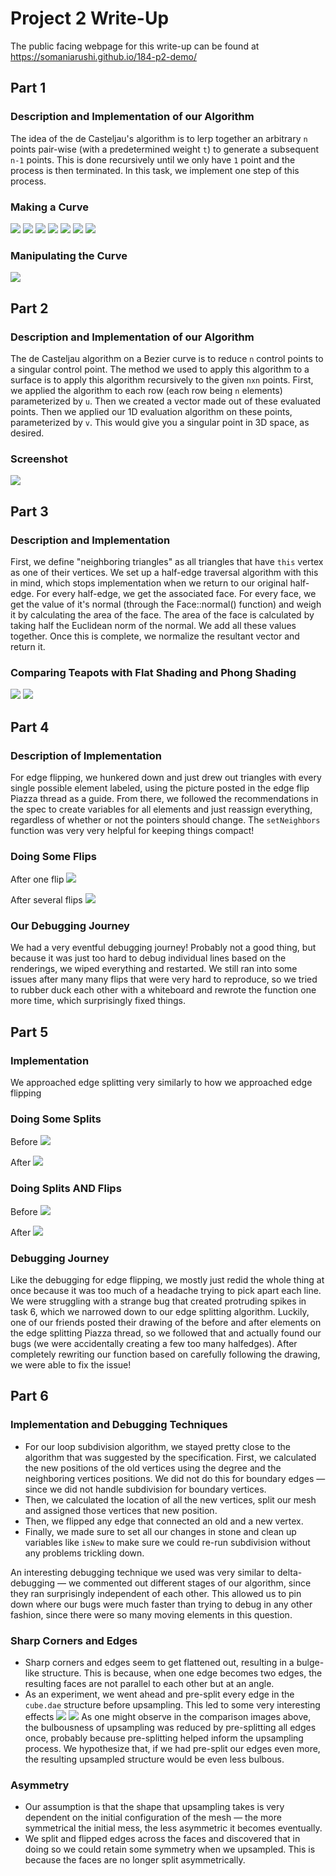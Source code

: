 # Project 2 Write-Up

The public facing webpage for this write-up can be found at https://somaniarushi.github.io/184-p2-demo/

## Part 1

### Description and Implementation of our Algorithm
The idea of the de Casteljau's algorithm is to lerp together an arbitrary `n` points pair-wise (with a predetermined weight `t`) to generate a subsequent `n-1` points. This is done recursively until we only have `1` point and the process is then terminated. In this task, we implement one step of this process.

### Making a Curve
![](images/bezier1.png)
![](images/bezier2.png)
![](images/bezier3.png)
![](images/bezier4.png)
![](images/bezier5.png)
![](images/bezier6.png)
![](images/bezier7.png)

### Manipulating the Curve
![](images/bezier8.png)


## Part 2

### Description and Implementation of our Algorithm
The de Casteljau algorithm on a Bezier curve is to reduce `n` control points to a singular control point. The method we used to apply this algorithm to a surface is to apply this algorithm recursively to the given `nxn` points. First, we applied the algorithm to each row (each row being `n` elements) parameterized by `u`. Then we created a vector made out of these evaluated points. Then we applied our 1D evaluation algorithm on these points, parameterized by `v`. This would give you a singular point in 3D space, as desired.

### Screenshot
![](/images/teapot.png)


## Part 3

### Description and Implementation
First, we define "neighboring triangles" as all triangles that have `this` vertex as one of their vertices. We set up a half-edge traversal algorithm with this in mind, which stops implementation when we return to our original half-edge. For every half-edge, we get the associated face. For every face, we get the value of it's normal (through the Face::normal() function) and weigh it by calculating the area of the face. The area of the face is calculated by taking half the Euclidean norm of the normal. We add all these values together. Once this is complete, we normalize the resultant vector and return it.

### Comparing Teapots with Flat Shading and Phong Shading
![](/images/teapot1.png)
![](/images/teapot2.png)

## Part 4

### Description of Implementation
For edge flipping, we hunkered down and just drew out triangles with every single possible element labeled, using the picture posted in the edge flip Piazza thread as a guide. From there, we followed the recommendations in the spec to create variables for all elements and just reassign everything, regardless of whether or not the pointers should change. The `setNeighbors` function was very very helpful for keeping things compact!

### Doing Some Flips
After one flip
![](/images/flip1.png)

After several flips
![](/images/flip2.png)

### Our Debugging Journey
We had a very eventful debugging journey! Probably not a good thing, but because it was just too hard to debug individual lines based on the renderings, we wiped everything and restarted. We still ran into some issues after many many flips that were very hard to reproduce, so we tried to rubber duck each other with a whiteboard and rewrote the function one more time, which surprisingly fixed things.

## Part 5

### Implementation
We approached edge splitting very similarly to how we approached edge flipping

### Doing Some Splits
Before
![](/images/split1.png)

After
![](/images/split2.png)

### Doing Splits AND Flips
Before
![](/images/fas1.png)

After
![](/images/fas2.png)

### Debugging Journey
Like the debugging for edge flipping, we mostly just redid the whole thing at once because it was too much of a headache trying to pick apart each line. We were struggling with a strange bug that created protruding spikes in task 6, which we narrowed down to our edge splitting algorithm. Luckily, one of our friends posted their drawing of the before and after elements on the edge splitting Piazza thread, so we followed that and actually found our bugs (we were accidentally creating a few too many halfedges). After completely rewriting our function based on carefully following the drawing, we were able to fix the issue!

## Part 6

### Implementation and Debugging Techniques
- For our loop subdivision algorithm, we stayed pretty close to the algorithm that was suggested by the specification. First, we calculated the new positions of the old vertices using the degree and the neighboring vertices positions. We did not do this for boundary edges — since we did not handle subdivision for boundary vertices.
- Then, we calculated the location of all the new vertices, split our mesh and assigned those vertices that new position.
- Then, we flipped any edge that connected an old and a new vertex.
- Finally, we made sure to set all our changes in stone and clean up variables like `isNew` to make sure we could re-run subdivision without any problems trickling down.

An interesting debugging technique we used was very similar to delta-debugging — we commented out different stages of our algorithm, since they ran surprisingly independent of each other. This allowed us to pin down where our bugs were much faster than trying to debug in any other fashion, since there were so many moving elements in this question.

### Sharp Corners and Edges
  - Sharp corners and edges seem to get flattened out, resulting in a bulge-like structure. This is because, when one edge becomes two edges, the resulting faces are not parallel to each other but at an angle.
  - As an experiment, we went ahead and pre-split every edge in the `cube.dae` structure before upsampling. This led to some very interesting effects
![](writeup_images/upsample1.png)
![](writeup_images/upsample1.png)
As one might observe in the comparison images above, the bulbousness of upsampling was reduced by pre-splitting all edges once, probably because pre-splitting helped inform the upsampling process. We hypothesize that, if we had pre-split our edges even more, the resulting upsampled structure would be even less bulbous.

### Asymmetry
  - Our assumption is that the shape that upsampling takes is very dependent on the initial configuration of the mesh — the more symmetrical the initial mess, the less asymmetric it becomes eventually.
  - We split and flipped edges across the faces and discovered that in doing so we could retain some symmetry when we upsampled. This is because the faces are no  longer split asymmetrically.
